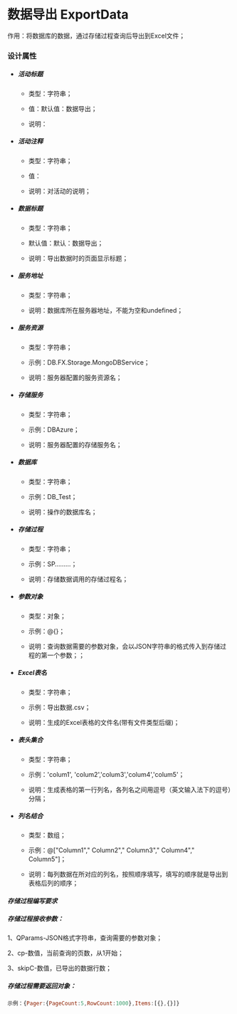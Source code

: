 # 数据导出 ExportData

作用：将数据库的数据，通过存储过程查询后导出到Excel文件；

### 设计属性

* ##### 活动标题

  * 类型：字符串；

  * 值：默认值：数据导出；

  * 说明：
* ##### 活动注释

  * 类型：字符串；

  * 值：

  * 说明：对活动的说明；
* ##### 数据标题

  * 类型：字符串；

  * 默认值：默认：数据导出；

  * 说明：导出数据时的页面显示标题；
* ##### 服务地址

  * 类型：字符串；

  * 说明：数据库所在服务器地址，不能为空和undefined；
* ##### 服务资源

  * 类型：字符串；

  * 示例：DB.FX.Storage.MongoDBService；

  * 说明：服务器配置的服务资源名；
* ##### 存储服务

  * 类型：字符串；

  * 示例：DBAzure；

  * 说明：服务器配置的存储服务名；
* ##### 数据库

  * 类型：字符串；

  * 示例：DB\_Test；

  * 说明：操作的数据库名；
* ##### 存储过程

  * 类型：字符串；

  * 示例：SP………；

  * 说明：存储数据调用的存储过程名；
* ##### 参数对象

  * 类型：对象；

  * 示例：@{}；

  * 说明：查询数据需要的参数对象，会以JSON字符串的格式传入到存储过程的第一个参数；；
* ##### Excel表名

  * 类型：字符串；

  * 示例：导出数据.csv；

  * 说明：生成的Excel表格的文件名\(带有文件类型后缀\)；
* ##### 表头集合

  * 类型：字符串；

  * 示例：'colum1', 'colum2','colum3','colum4','colum5'；

  * 说明：生成表格的第一行列名，各列名之间用逗号（英文输入法下的逗号）分隔；
* ##### 列名结合

  * 类型：数组；

  * 示例：@\["Column1"," Column2"," Column3"," Column4"," Column5"\]；

  * 说明：每列数据在所对应的列名，按照顺序填写，填写的顺序就是导出到表格后列的顺序；



#### _存储过程编写要求_

##### 存储过程接收参数：

1、QParams-JSON格式字符串，查询需要的参数对象；

2、cp-数值，当前查询的页数，从1开始；

3、skipC-数值，已导出的数据行数；

##### 存储过程需要返回对象：

```js
示例：{Pager:{PageCount:5,RowCount:1000},Items:[{},{}]}
```



